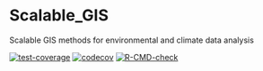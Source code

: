 # Scalable_GIS
Scalable GIS methods for environmental and climate data analysis 

[![test-coverage](https://github.com/Spatiotemporal-Exposures-and-Toxicology/Scalable_GIS/actions/workflows/test-coverage.yaml/badge.svg)](https://github.com/Spatiotemporal-Exposures-and-Toxicology/Scalable_GIS/actions/workflows/test-coverage.yaml)
[![codecov](https://codecov.io/github/Spatiotemporal-Exposures-and-Toxicology/Scalable_GIS/graph/badge.svg?token=IG64A3MFUA)](https://codecov.io/github/Spatiotemporal-Exposures-and-Toxicology/Scalable_GIS)
[![R-CMD-check](https://github.com/Spatiotemporal-Exposures-and-Toxicology/Scalable_GIS/actions/workflows/check-standard.yaml/badge.svg)](https://github.com/Spatiotemporal-Exposures-and-Toxicology/Scalable_GIS/actions/workflows/check-standard.yaml)
